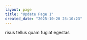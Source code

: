 ```yaml
---
layout: page
title: "Update Page 1"
created_date: "2025-10-20 23:10:23"
---
```


risus tellus quam fugiat egestas 
